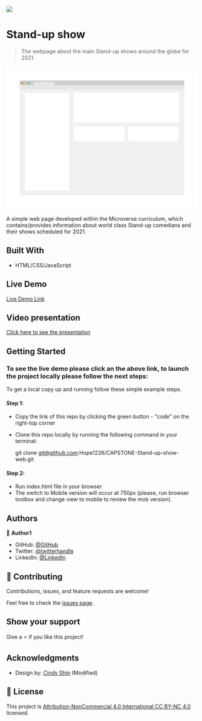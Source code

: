 ![](https://img.shields.io/badge/Microverse-blueviolet)

# Stand-up show 

> The webpage about the main Stand-up shows around the globe for 2021.

![screenshot](licence/app_screenshot.png)

A simple web page developed within the Microverse curriculum, which contains/provides information about world class Stand-up comedians and their shows scheduled for 2021.

## Built With

- HTML/CSS/JavaScript

## Live Demo

[Live Demo Link](https://livedemo.com)

## Video presentation

[Click here to see the presentation](https://www.loom.com/share/81a655b5649b48f2a9c4bc92315697bf)


## Getting Started

### To see the live demo please click an the above link, to launch the project locally please follow the next steps:

To get a local copy up and running follow these simple example steps.

#### Step 1:
- Copy the link of this repo by clicking the green button - "code" on the right-top corner
- Clone this repo locally by running the following command in your terminal:

  git clone git@github.com:Hope1226/CAPSTONE-Stand-up-show-web.git

#### Step 2:
- Run index.html file in your browser
- The switch to Mobile version will occur at 750px (please, run browser toolbox and change view to mobile to review the mob version).


## Authors

👤 **Author1**

- GitHub: [@GitHub](https://github.com/githubhandle)
- Twitter: [@twitterhandle](https://twitter.com/twitterhandle)
- LinkedIn: [@LinkedIn](linkedin.com/in/umidjon-ustabaev-03b92b11a)


## 🤝 Contributing

Contributions, issues, and feature requests are welcome!

Feel free to check the [issues page](../../issues/).

## Show your support

Give a ⭐️ if you like this project!

## Acknowledgments

- Design by: [Cindy Shin](https://www.behance.net/adagio07) (Modified)


## 📝 License

This project is [Attribution-NonCommercial 4.0 International CC BY-NC 4.0](https://creativecommons.org/licenses/by-nc/4.0/) licensed.